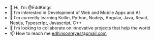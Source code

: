 - 👋 Hi, I’m @EddKings
- 👀 I’m interested in Development of Web and Mobile Apps and AI
- 🌱 I’m currently learning Kotlin, Python, Nodejs, Angular, Java, React, Nestjs, Typescript, Javascript, C++
- 💞️ I’m looking to collaborate on innovative projects that help the world
- 📫 How to reach me edhinsonreyes@gmail.com

<!---
Ed1nson/Ed1nson is a ✨ special ✨ repository because its `README.md` (this file) appears on your GitHub profile.
You can click the Preview link to take a look at your changes.
--->
